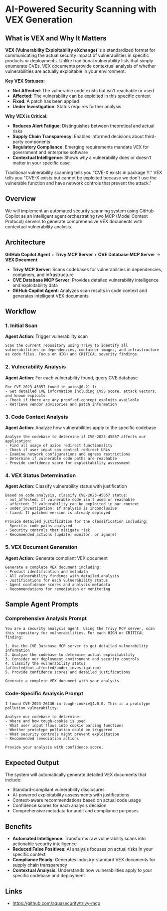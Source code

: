 # AI-Powered Security Scanning with VEX Generation

## What is VEX and Why It Matters

**VEX (Vulnerability Exploitability eXchange)** is a standardized format for communicating the actual security impact of vulnerabilities in specific products or deployments. Unlike traditional vulnerability lists that simply enumerate CVEs, VEX documents provide contextual analysis of whether vulnerabilities are actually exploitable in your environment.

**Key VEX Statuses:**
- **Not Affected**: The vulnerable code exists but isn't reachable or used
- **Affected**: The vulnerability can be exploited in this specific context
- **Fixed**: A patch has been applied
- **Under Investigation**: Status requires further analysis

**Why VEX is Critical:**
- **Reduces Alert Fatigue**: Distinguishes between theoretical and actual risks
- **Supply Chain Transparency**: Enables informed decisions about third-party components  
- **Regulatory Compliance**: Emerging requirements mandate VEX for government and enterprise software
- **Contextual Intelligence**: Shows *why* a vulnerability does or doesn't matter in your specific case

Traditional vulnerability scanning tells you "CVE-X exists in package Y." VEX tells you "CVE-X exists but cannot be exploited because we don't use the vulnerable function and have network controls that prevent the attack."

## Overview

We will implement an automated security scanning system using GitHub Copilot as an intelligent agent orchestrating two MCP (Model Context Protocol) servers to generate comprehensive VEX documents with contextual vulnerability analysis.

## Architecture

**GitHub Copilot Agent** + **Trivy MCP Server** + **CVE Database MCP Server** → **VEX Document**

- **Trivy MCP Server**: Scans codebases for vulnerabilities in dependencies, containers, and infrastructure
- **CVE Database MCP Server**: Provides detailed vulnerability intelligence and exploitability data
- **GitHub Copilot Agent**: Analyzes scan results in code context and generates intelligent VEX documents

## Workflow

### 1. Initial Scan
**Agent Action**: Trigger vulnerability scan
```
Scan the current repository using Trivy to identify all vulnerabilities in dependencies, container images, and infrastructure as code files. Focus on HIGH and CRITICAL severity findings.
```

### 2. Vulnerability Analysis
**Agent Action**: For each vulnerability found, query CVE database
```
For CVE-2023-45857 found in axios@0.21.1:
- Get detailed CVE information including CVSS score, attack vectors, and known exploits
- Check if there are any proof-of-concept exploits available
- Retrieve vendor advisories and patch information
```

### 3. Code Context Analysis  
**Agent Action**: Analyze how vulnerabilities apply to the specific codebase
```
Analyze the codebase to determine if CVE-2023-45857 affects our application:
- Find all usage of axios redirect functionality
- Check if user input can control redirect URLs
- Examine network configurations and egress restrictions
- Determine if vulnerable code paths are reachable
- Provide confidence score for exploitability assessment
```

### 4. VEX Status Determination
**Agent Action**: Classify vulnerability status with justification
```
Based on code analysis, classify CVE-2023-45857 status:
- not_affected: If vulnerable code isn't used or reachable
- affected: If vulnerability can be exploited in our context  
- under_investigation: If analysis is inconclusive
- fixed: If patched version is already deployed

Provide detailed justification for the classification including:
- Specific code paths analyzed
- Security controls that mitigate risk
- Recommended actions (update, monitor, or ignore)
```

### 5. VEX Document Generation
**Agent Action**: Generate compliant VEX document
```
Generate a complete VEX document including:
- Product identification and metadata
- All vulnerability findings with detailed analysis
- Justifications for each vulnerability status
- Agent confidence scores and analysis metadata
- Recommendations for remediation or monitoring
```

## Sample Agent Prompts

### Comprehensive Analysis Prompt
```
You are a security analysis agent. Using the Trivy MCP server, scan this repository for vulnerabilities. For each HIGH or CRITICAL finding:

1. Use the CVE Database MCP server to get detailed vulnerability information
2. Analyze the codebase to determine actual exploitability 
3. Consider our deployment environment and security controls
4. Classify the vulnerability status (affected/not_affected/under_investigation)
5. Provide confidence scores and detailed justifications

Generate a complete VEX document with your analysis.
```

### Code-Specific Analysis Prompt  
```
I found CVE-2023-26136 in tough-cookie@4.0.0. This is a prototype pollution vulnerability.

Analyze our codebase to determine:
- Where and how tough-cookie is used
- What user input flows into cookie parsing functions  
- Whether prototype pollution could be triggered
- What security controls might prevent exploitation
- Recommended remediation actions

Provide your analysis with confidence score.
```

## Expected Output

The system will automatically generate detailed VEX documents that include:
- Standard-compliant vulnerability disclosures
- AI-powered exploitability assessments with justifications
- Context-aware recommendations based on actual code usage
- Confidence scores for each analysis decision
- Comprehensive metadata for audit and compliance purposes

## Benefits

- **Automated Intelligence**: Transforms raw vulnerability scans into actionable security intelligence
- **Reduced False Positives**: AI analysis focuses on actual risks in your specific context
- **Compliance Ready**: Generates industry-standard VEX documents for supply chain transparency
- **Contextual Analysis**: Understands how vulnerabilities apply to your specific codebase and deployment

## Links
- https://github.com/aquasecurity/trivy-mcp